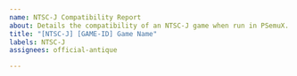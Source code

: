 ```yaml
---
name: NTSC-J Compatibility Report
about: Details the compatibility of an NTSC-J game when run in PSemuX.
title: "[NTSC-J] [GAME-ID] Game Name"
labels: NTSC-J
assignees: official-antique

---
```



